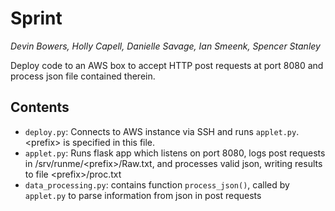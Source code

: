 # Sprint

*Devin Bowers, Holly Capell, Danielle Savage, Ian Smeenk, Spencer Stanley*

Deploy code to an AWS box to accept HTTP post requests at port 8080 and process json file contained therein.

## Contents

+ `deploy.py`: Connects to AWS instance via SSH and runs `applet.py`. \<prefix\> is specified in this file.
+ `applet.py`: Runs flask app which listens on port 8080, logs post requests in /srv/runme/\<prefix\>/Raw.txt, and processes valid json, writing results to file \<prefix\>/proc.txt
+ `data_processing.py`: contains function `process_json()`, called by `applet.py` to parse information from json in post requests

